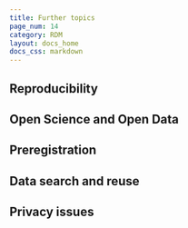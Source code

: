 ```yaml
---
title: Further topics
page_num: 14
category: RDM
layout: docs_home
docs_css: markdown
---
```

## Reproducibility

## Open Science and Open Data

## Preregistration

## Data search and reuse

## Privacy issues
